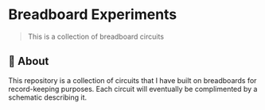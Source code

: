 # Breadboard Experiments
> This is a collection of breadboard circuits

## 🧐 About 
This repository is a collection of circuits that I have built on breadboards for record-keeping purposes. Each circuit will eventually be complimented by a schematic describing it.
